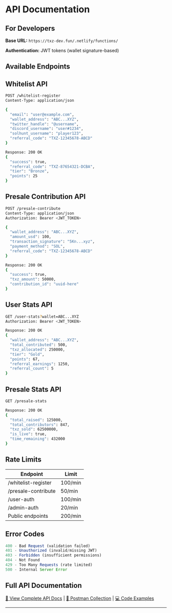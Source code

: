 # API Documentation

## For Developers

**Base URL:** `https://txz-dev.fun/.netlify/functions/`

**Authentication:** JWT tokens (wallet signature-based)

## Available Endpoints

## Whitelist API

```bash
POST /whitelist-register
Content-Type: application/json

{
  "email": "user@example.com",
  "wallet_address": "ABC...XYZ",
  "twitter_handle": "@username",
  "discord_username": "user#1234",
  "solhunt_username": "player123",
  "referral_code": "TXZ-12345678-ABCD"
}

Response: 200 OK
{
  "success": true,
  "referral_code": "TXZ-87654321-DCBA",
  "tier": "Bronze",
  "points": 25
}
```

## Presale Contribution API

```bash
POST /presale-contribute
Content-Type: application/json
Authorization: Bearer <JWT_TOKEN>

{
  "wallet_address": "ABC...XYZ",
  "amount_usd": 100,
  "transaction_signature": "5Kn...xyz",
  "payment_method": "SOL",
  "referral_code": "TXZ-12345678-ABCD"
}

Response: 200 OK
{
  "success": true,
  "txz_amount": 50000,
  "contribution_id": "uuid-here"
}
```

## User Stats API

```bash
GET /user-stats?wallet=ABC...XYZ
Authorization: Bearer <JWT_TOKEN>

Response: 200 OK
{
  "wallet_address": "ABC...XYZ",
  "total_contributed": 500,
  "txz_allocated": 250000,
  "tier": "Gold",
  "points": 67,
  "referral_earnings": 1250,
  "referral_count": 5
}
```

## Presale Stats API

```bash
GET /presale-stats

Response: 200 OK
{
  "total_raised": 125000,
  "total_contributors": 847,
  "txz_sold": 62500000,
  "is_live": true,
  "time_remaining": 432000
}
```

## Rate Limits

| Endpoint | Limit |
|----------|-------|
| /whitelist-register | 100/min |
| /presale-contribute | 50/min |
| /user-auth | 100/min |
| /admin-auth | 20/min |
| Public endpoints | 200/min |

## Error Codes

```javascript
400 - Bad Request (validation failed)
401 - Unauthorized (invalid/missing JWT)
403 - Forbidden (insufficient permissions)
404 - Not Found
429 - Too Many Requests (rate limited)
500 - Internal Server Error
```

## Full API Documentation

[📖 View Complete API Docs](#) | [🔧 Postman Collection](#) | [💻 Code Examples](#)

---
